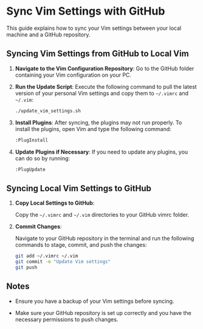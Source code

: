 # Sync Vim Settings with GitHub

This guide explains how to sync your Vim settings between your local machine and a GitHub repository.

## Syncing Vim Settings from GitHub to Local Vim

1. **Navigate to the Vim Configuration Repository**:
   Go to the GitHub folder containing your Vim configuration on your PC.

2. **Run the Update Script**:
   Execute the following command to pull the latest version of your personal Vim settings and copy them to `~/.vimrc` and `~/.vim`:

   ```bash
   ./update_vim_settings.sh
   ```
3. **Install Plugins**:
    After syncing, the plugins may not run properly. To install the plugins, open Vim and type the following command:
    ```bash
    :PlugInstall
    ```
4. **Update Plugins if Necessary**:
    If you need to update any plugins, you can do so by running:
    ```bash
    :PlugUpdate
    ```

## Syncing Local Vim Settings to GitHub

1. **Copy Local Settings to GitHub**:

    Copy the `~/.vimrc` and `~/.vim` directories to your GitHub vimrc folder. 

2. **Commit Changes**:

    Navigate to your GitHub repository in the terminal and run the following commands to stage, commit, and push the changes:

    ```bash
    git add ~/.vimrc ~/.vim
    git commit -m "Update Vim settings"
    git push
    ```

## Notes

- Ensure you have a backup of your Vim settings before syncing.

- Make sure your GitHub repository is set up correctly and you have the necessary permissions to push changes.

